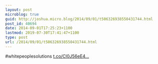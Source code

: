 ```yaml
---
layout: post
microblog: true
guid: http://joshua.micro.blog/2014/09/01/t506326938550431744.html
post_id: 40694
date: 2014-09-01T17:25:23+1100
lastmod: 2019-07-30T17:41:47+1100
type: post
url: /2014/09/01/t506326938550431744.html
---
```

#whitepeoplesolutions [t.co/Cl0J56eE4...](https://t.co/Cl0J56eE4c)
